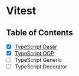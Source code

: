 # Vitest

## Table of Contents

- [x] [TypeScript Dasar](TypeScript%20Dasar.md)
- [x] [TypeScript OOP](TypeScript%20OOP.md)
- [ ] TypeScript Generic
- [ ] TypeScript Decorator